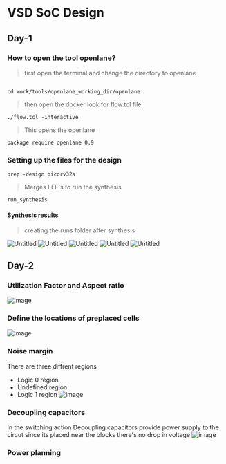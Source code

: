 # VSD SoC Design

## **Day-1**
### **How to open the tool openlane?**

> first open the terminal and change the directory to openlane
```

cd work/tools/openlane_working_dir/openlane

```
> then open the docker look for flow.tcl file
```
./flow.tcl -interactive
```

> This opens the openlane
```
package require openlane 0.9
```

### **Setting up the files for the design**
```
prep -design picorv32a
```
> Merges LEF's
> to run the synthesis
```
run_synthesis
```
#### **Synthesis results**
> creating the runs folder after synthesis

![Untitled](https://github.com/user-attachments/assets/de6b0291-73e5-45c6-ba64-08579f08363a)
![Untitled](https://github.com/user-attachments/assets/d0192cef-6b3c-44ad-bd07-ee256074ffe2)
![Untitled](https://github.com/user-attachments/assets/9989c3b9-c971-466e-8600-8699019d4b14)
![Untitled](https://github.com/user-attachments/assets/32e27963-1aad-4c5a-a337-a88582eef55a)
![Untitled](https://github.com/user-attachments/assets/47c72f8b-1673-42d5-b797-671b06aaefed)

## **Day-2**

### **Utilization Factor and Aspect ratio**
![image](https://github.com/user-attachments/assets/73c3b921-22f4-4b2f-b37e-ca2100032e5e)
### **Define the locations of preplaced cells**
![image](https://github.com/user-attachments/assets/da46511d-b5a5-44f2-bcf6-e67ea5a34344)
### **Noise margin**
There are three diffrent regions 
- Logic 0 region
- Undefined region
- Logic 1 region
  ![image](https://github.com/user-attachments/assets/decf9f30-1b71-4e63-9a4f-4fde78debd8b)
### **Decoupling capacitors**
In the switching action Decoupling capacitors provide power supply to the circut since its placed near the blocks there's no drop in voltage
![image](https://github.com/user-attachments/assets/e7689c9d-26dc-42b1-a626-b3f57abe14b0)
### **Power planning**






